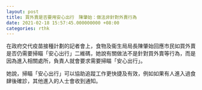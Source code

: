 ```yaml
---
layout: post
title: 買外賣是否要用安心出行　陳肇始：做法非針對外賣行為
date: 2021-02-18 15:57:45.000000000 +08:00
categories: rthk
---
```


在政府交代疫苗接種計劃的記者會上，食物及衞生局局長陳肇始回應市民如買外賣是否仍需要掃瞄「安心出行」二維碼，她說有關做法不是針對買外賣等行為，而是因為進入相關處所，負責人就會要求需要掃瞄「安心出行」。

她說，掃瞄「安心出行」可以協助追蹤工作更快捷及有效，例如如果有人進入過食肆後確診，其他進入的人士會收到通知。
